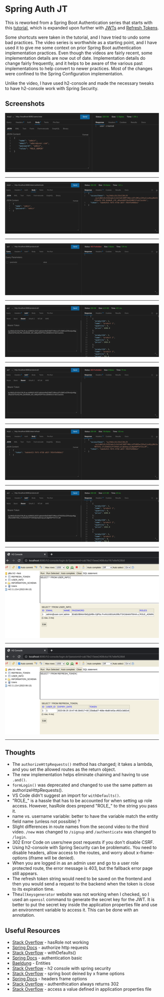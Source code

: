 # Spring Auth JT

This is reworked from a Spring Boot Authentication series that starts with this [tutorial](https://www.youtube.com/watch?v=R76S0tfv36w), which is expanded upon further with [JWTs](https://www.youtube.com/watch?v=NcLtLZqGu2M) and [Refresh Tokens](https://www.youtube.com/watch?v=Wp4h_wYXqmU).

Some shortcuts were taken in the tutorial, and I have tried to undo some bad practices. The video series is worthwhile as a starting point, and I have used it to give me some context on prior Spring Boot authentication implementation practices. Even though the videos are fairly recent, some implementation details are now out of date. Implementation details do change fairly frequently, and it helps to be aware of the various past implementations to help convert to newer practices. Most of the changes were confined to the Spring Configuration implementation.

Unlike the video, I have used h2-console and made the necessary tweaks to have h2-console work with Spring Security.

## Screenshots

![](screenshots/spring-auth-jt-1.png)

***

![](screenshots/spring-auth-jt-2.png)

***

![](screenshots/spring-auth-jt-3.png "Access Admin Protected Route with JWT")

***

![](screenshots/spring-auth-jt-4.png)

***

![](screenshots/spring-auth-jt-5.png "Denied after JWT expires")

***

![](screenshots/spring-auth-jt-6.png "Use token to get new access token")

***

![](screenshots/spring-auth-jt-7.png "Can access protected route again")

***

![](screenshots/spring-auth-jt-8.png "h2 console user info table")

***

![](screenshots/spring-auth-jt-9.png "h2 console refresh token table")

***

## Thoughts
 
- The `authorizeHttpRequests()` method has changed; it takes a lambda, and you set the allowed routes as the return object.
- The new implementation helps eliminate chaining and having to use `.and()`.   
- `formLogin()` was deprecated and changed to use the same pattern as authorizeHttpRequests().
- VS Code didn't suggest an import for `withDefaults()`.
- "ROLE_" is a hassle that has to be accounted for when setting up role access.  However, hasRole does prepend "ROLE_" to the string you pass it.  
- name vs. username variable: better to have the variable match the entity field name (unless not possible) ?  
- Slight differences in route names from the second video to the third video.  `/new` was changed to `/signup` and `/authenticate` was changed to `/login`.  
- 302 Error Code on users/new post requests if you don't disable CSRF.
- Using h2-console with Spring Security can be problematic. You need to disable headers, allow access to the routes, and worry about x-frame-options (iframe will be denied).
- When you are logged in as an admin user and go to a user role protected route, the error message is 403, but the fallback error page still appears.
- The refresh token string would need to be saved on the frontend and then you would send a request to the backend when the token is close to its expiration time. 
-  The`allkeysgenerator` website was not working when I checked, so I used an `openssl` command to generate the secret key for the JWT. It is better to put the secret key inside the application properties file and use an environment variable to access it. This can be done with an annotation.

## Useful Resources

- [Stack Overflow](https://stackoverflow.com/questions/41946473/springboot-security-hasrole-not-working) - hasRole not working
- [Spring Docs](https://docs.spring.io/spring-security/reference/servlet/authorization/authorize-http-requests.html) - authorize http requests
- [Stack Overflow](https://stackoverflow.com/questions/64191637/the-method-withdefaults-is-undefined-for-the-type-securityconfiguration) - withDefaults()
- [Spring Docs](https://docs.spring.io/spring-security/reference/servlet/authentication/passwords/basic.html) - authentication basic
- [Baeldung](https://www.baeldung.com/jpa-entities) - Entities
- [Stack Overflow](https://stackoverflow.com/questions/74680244/h2-database-console-not-opening-with-spring-security) - h2 console with spring security
- [Stack Overflow](https://stackoverflow.com/questions/26220083/h2-database-console-spring-boot-load-denied-by-x-frame-options) - spring boot deined by x frame options
- [Spring Docs](https://docs.spring.io/spring-security/site/docs/5.0.x/reference/html/headers.html#headers-frame-options) - headers frame options
- [Stack Overflow](https://stackoverflow.com/questions/50157911/spring-security-5-authentication-always-return-302) - authenthication always returns 302
- [Stack Overflow](https://stackoverflow.com/questions/30528255/how-to-access-a-value-defined-in-the-application-properties-file-in-spring-boot) - access a value defined in application properties file
